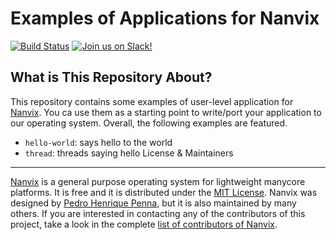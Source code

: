 Examples of Applications for Nanvix
================================
[![Build
Status](https://travis-ci.com/nanvix/examples.svg?branch=unstable)](https://travis-ci.com/nanvix/examples)
[![Join us on
Slack!](https://img.shields.io/badge/chat-on%20Slack-e01563.svg)](https://join.slack.com/t/nanvix/shared_invite/zt-4oi19jkm-9VzWnwVWgP5mmYQZHw9LPg)

What is This Repository About?
------------------------------

This repository contains some examples of user-level application for
[Nanvix](https://github.com/nanvix). You ca use them as a starting point
to write/port your application to our operating system.  Overall, the
following examples are featured.

- `hello-world`: says hello to the world
- `thread`: threads saying hello
License & Maintainers
---------------------

[Nanvix](https://github.com/nanvix) is a general purpose operating
system for lightweight manycore platforms. It is free and it is
distributed under the [MIT
License](https://raw.githubusercontent.com/nanvix/examples/master/LICENSE).
Nanvix was designed by [Pedro Henrique
Penna](mailto:pedrohenriquepenna@gmail.com), but it is also maintained
by many others. If you are interested in contacting any of the
contributors of this project, take a look in the complete [list of
contributors of
Nanvix](https://raw.githubusercontent.com/nanvix/people/master/CREDITS).
